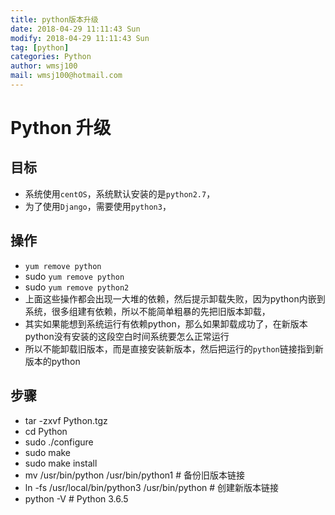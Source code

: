 ```yaml
---
title: python版本升级
date: 2018-04-29 11:11:43 Sun
modify: 2018-04-29 11:11:43 Sun
tag: [python]
categories: Python
author: wmsj100
mail: wmsj100@hotmail.com
---
```


# Python 升级

## 目标
- 系统使用`centOS`，系统默认安装的是`python2.7`，
- 为了使用`Django`，需要使用`python3`，

## 操作
- `yum remove python`
- sudo `yum remove python`
- sudo `yum remove python2`
- 上面这些操作都会出现一大堆的依赖，然后提示卸载失败，因为python内嵌到系统，很多组建有依赖，所以不能简单粗暴的先把旧版本卸载，
- 其实如果能想到系统运行有依赖python，那么如果卸载成功了，在新版本python没有安装的这段空白时间系统要怎么正常运行
- 所以不能卸载旧版本，而是直接安装新版本，然后把运行的`python`链接指到新版本的python

## 步骤
- tar -zxvf Python.tgz
- cd Python
- sudo ./configure
- sudo make
- sudo make install
- mv /usr/bin/python /usr/bin/python1 # 备份旧版本链接
- ln -fs /usr/local/bin/python3 /usr/bin/python # 创建新版本链接
- python -V # Python 3.6.5
